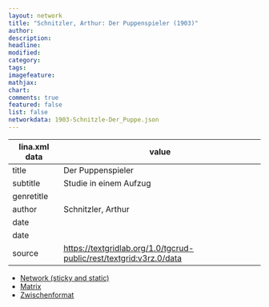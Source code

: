 ```yaml
---
layout: network
title: "Schnitzler, Arthur: Der Puppenspieler (1903)"
author:
description:
headline:
modified:
category:
tags:
imagefeature: 
mathjax: 
chart: 
comments: true
featured: false
list: false
networkdata: 1903-Schnitzle-Der_Puppe.json
---
```

lina.xml data  | value
------------- | -------------
title|Der Puppenspieler
subtitle|Studie in einem Aufzug
genretitle|
author|Schnitzler, Arthur
date|
date|
source|https://textgridlab.org/1.0/tgcrud-public/rest/textgrid:v3rz.0/data


* [Network (sticky and static)](/network306)
* [Matrix](/matrix306)
* [Zwischenformat](/lina306 )
